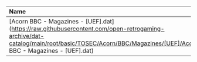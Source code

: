 |Name|Size|
|:---|---:|
|[Acorn BBC - Magazines - [UEF].dat](https://raw.githubusercontent.com/open-retrogaming-archive/dat-catalog/main/root/basic/TOSEC/Acorn/BBC/Magazines/[UEF]/Acorn BBC - Magazines - [UEF].dat)|1248|
